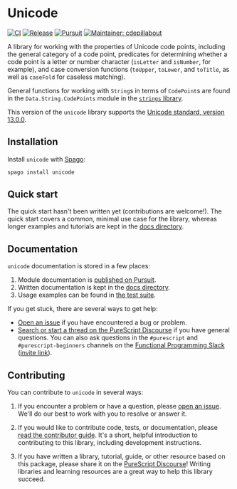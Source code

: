 # Unicode

[![CI](https://github.com/purescript-contrib/purescript-unicode/workflows/CI/badge.svg?branch=main)](https://github.com/purescript-contrib/purescript-unicode/actions?query=workflow%3ACI+branch%3Amain)
[![Release](https://img.shields.io/github/release/purescript-contrib/purescript-unicode.svg)](https://github.com/purescript-contrib/purescript-unicode/releases)
[![Pursuit](https://pursuit.purescript.org/packages/purescript-unicode/badge)](https://pursuit.purescript.org/packages/purescript-unicode)
[![Maintainer: cdepillabout](https://img.shields.io/badge/maintainer-cdepillabout-teal.svg)](https://github.com/cdepillabout)

A library for working with the properties of Unicode code points, including the general category of a code point, predicates for determining whether a code point is a letter or number character (`isLetter` and `isNumber`, for example), and case conversion functions (`toUpper`, `toLower`, and `toTitle`, as well as `caseFold` for caseless matching).

General functions for working with `String`s in terms of `CodePoint`s are found in the `Data.String.CodePoints` module in the [`strings` library](https://github.com/purescript/purescript-strings).

This version of the `unicode` library supports the [Unicode standard, version 13.0.0](https://www.unicode.org/versions/Unicode13.0.0).

## Installation

Install `unicode` with [Spago](https://github.com/purescript/spago):

```sh
spago install unicode
```

## Quick start

The quick start hasn't been written yet (contributions are welcome!). The quick start covers a common, minimal use case for the library, whereas longer examples and tutorials are kept in the [docs directory](./docs).

## Documentation

`unicode` documentation is stored in a few places:

1. Module documentation is [published on Pursuit](https://pursuit.purescript.org/packages/purescript-unicode).
2. Written documentation is kept in the [docs directory](./docs).
3. Usage examples can be found in [the test suite](./test).

If you get stuck, there are several ways to get help:

- [Open an issue](https://github.com/purescript-contrib/purescript-unicode/issues) if you have encountered a bug or problem.
- [Search or start a thread on the PureScript Discourse](https://discourse.purescript.org) if you have general questions. You can also ask questions in the `#purescript` and `#purescript-beginners` channels on the [Functional Programming Slack](https://functionalprogramming.slack.com) ([invite link](https://fpchat-invite.herokuapp.com/)).

## Contributing

You can contribute to `unicode` in several ways:

1. If you encounter a problem or have a question, please [open an issue](https://github.com/purescript-contrib/purescript-unicode/issues). We'll do our best to work with you to resolve or answer it.

2. If you would like to contribute code, tests, or documentation, please [read the contributor guide](./CONTRIBUTING.md). It's a short, helpful introduction to contributing to this library, including development instructions.

3. If you have written a library, tutorial, guide, or other resource based on this package, please share it on the [PureScript Discourse](https://discourse.purescript.org)! Writing libraries and learning resources are a great way to help this library succeed.
